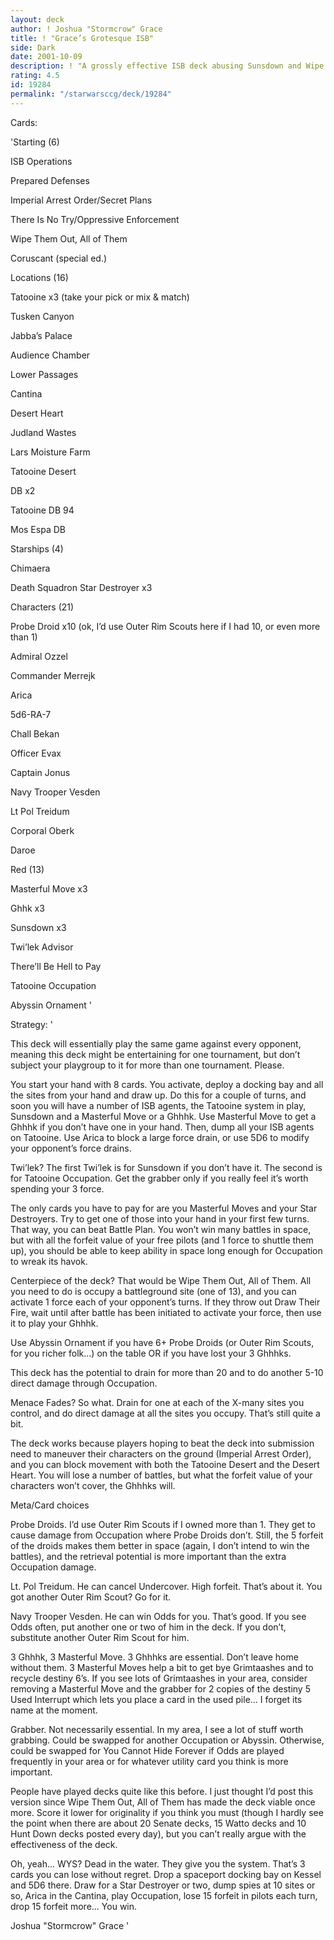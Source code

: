 ```yaml
---
layout: deck
author: ! Joshua "Stormcrow" Grace
title: ! "Grace’s Grotesque ISB"
side: Dark
date: 2001-10-09
description: ! "A grossly effective ISB deck abusing Sunsdown and Wipe Them Out, All of Them."
rating: 4.5
id: 19284
permalink: "/starwarsccg/deck/19284"
---
```

Cards: 

'Starting (6)

ISB Operations

Prepared Defenses

Imperial Arrest Order/Secret Plans

There Is No Try/Oppressive Enforcement

Wipe Them Out, All of Them

Coruscant (special ed.)


Locations (16)

Tatooine x3 (take your pick or mix & match)

Tusken Canyon

Jabba’s Palace

Audience Chamber

Lower Passages

Cantina

Desert Heart

Judland Wastes

Lars Moisture Farm

Tatooine Desert

 DB x2

Tatooine DB 94

Mos Espa DB


Starships (4)

Chimaera

Death Squadron Star Destroyer x3


Characters (21)

Probe Droid x10 (ok, I’d use Outer Rim Scouts here if I had 10, or even more than 1)

Admiral Ozzel

Commander Merrejk

Arica

5d6-RA-7

Chall Bekan

Officer Evax

Captain Jonus

Navy Trooper Vesden

Lt Pol Treidum

Corporal Oberk

Daroe


Red (13)

Masterful Move x3

Ghhk x3

Sunsdown x3

Twi’lek Advisor

There’ll Be Hell to Pay

Tatooine Occupation

Abyssin Ornament '

Strategy: '

This deck will essentially play the same game against every opponent, meaning this deck might be entertaining for one tournament, but don’t subject your playgroup to it for more than one tournament. Please.


You start your hand with 8 cards. You activate, deploy a docking bay and all the sites from your hand and draw up. Do this for a couple of turns, and soon you will have a number of ISB agents, the Tatooine system in play, Sunsdown and a Masterful Move or a Ghhhk. Use Masterful Move to get a Ghhhk if you don’t have one in your hand. Then, dump all your ISB agents on Tatooine. Use Arica to block a large force drain, or use 5D6 to modify your opponent’s force drains.


Twi’lek? The first Twi’lek is for Sunsdown if you don’t have it. The second is for Tatooine Occupation. Get the grabber only if you really feel it’s worth spending your 3 force.


The only cards you have to pay for are you Masterful Moves and your Star Destroyers. Try to get one of those into your hand in your first few turns. That way, you can beat Battle Plan. You won’t win many battles in space, but with all the forfeit value of your free pilots (and 1 force to shuttle them up), you should be able to keep ability in space long enough for Occupation to wreak its havok.


Centerpiece of the deck? That would be Wipe Them Out, All of Them. All you need to do is occupy a battleground site (one of 13), and you can activate 1 force each of your opponent’s turns. If they throw out Draw Their Fire, wait until after battle has been initiated to activate your force, then use it to play your Ghhhk.


Use Abyssin Ornament if you have 6+ Probe Droids (or Outer Rim Scouts, for you richer folk...) on the table OR if you have lost your 3 Ghhhks.


This deck has the potential to drain for more than 20 and to do another 5-10 direct damage through Occupation.


Menace Fades? So what. Drain for one at each of the X-many sites you control, and do direct damage at all the sites you occupy. That’s still quite a bit.


The deck works because players hoping to beat the deck into submission need to maneuver their characters on the ground (Imperial Arrest Order), and you can block movement with both the Tatooine Desert and the Desert Heart. You will lose a number of battles, but what the forfeit value of your characters won’t cover, the Ghhhks will.


Meta/Card choices

Probe Droids. I’d use Outer Rim Scouts if I owned more than 1. They get to cause damage from Occupation where Probe Droids don’t. Still, the 5 forfeit of the droids makes them better in space (again, I don’t intend to win the battles), and the retrieval potential is more important than the extra Occupation damage.


Lt. Pol Treidum. He can cancel Undercover. High forfeit. That’s about it. You got another Outer Rim Scout? Go for it.


Navy Trooper Vesden. He can win Odds for you. That’s good. If you see Odds often, put another one or two of him in the deck. If you don’t, substitute another Outer Rim Scout for him.


3 Ghhhk, 3 Masterful Move. 3 Ghhhks are essential. Don’t leave home without them. 3 Masterful Moves help a bit to get bye Grimtaashes and to recycle destiny 6’s. If you see lots of Grimtaashes in your area, consider removing a Masterful Move and the grabber for 2 copies of the destiny 5 Used Interrupt which lets you place a card in the used pile... I forget its name at the moment.


Grabber. Not necessarily essential. In my area, I see a lot of stuff worth grabbing. Could be swapped for another Occupation or Abyssin. Otherwise, could be swapped for You Cannot Hide Forever if Odds are played frequently in your area or for whatever utility card you think is more important.


People have played decks quite like this before. I just thought I’d post this version since Wipe Them Out, All of Them has made the deck viable once more. Score it lower for originality if you think you must (though I hardly see the point when there are about 20 Senate decks, 15 Watto decks and 10 Hunt Down decks posted every day), but you can’t really argue with the effectiveness of the deck.


Oh, yeah... WYS? Dead in the water. They give you the system. That’s 3 cards you can lose without regret. Drop a spaceport docking bay on Kessel and 5D6 there. Draw for a Star Destroyer or two, dump spies at 10 sites or so, Arica in the Cantina, play Occupation, lose 15 forfeit in pilots each turn, drop 15 forfeit more... You win.


Joshua "Stormcrow" Grace '

